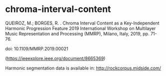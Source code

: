 # chroma-interval-content

QUEIROZ, M.; BORGES, R. . Chroma Interval Content as a Key-Independent Harmonic Progression Feature 2019 International Workshop on Multilayer Music Representation and Processing (MMRP), Milano, Italy, 2019, pp. 71-76. 

doi: 10.1109/MMRP.2019.00021

(https://ieeexplore.ieee.org/document/8665369)

Harmonic segmentation data is available in: http://rockcorpus.midside.com/

